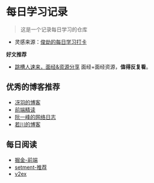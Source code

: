 # 每日学习记录

> 这是一个记录每日学习的仓库

- 灵感来源：[俊劫的每日学习打卡](https://alexwjj.github.io/)

**好文推荐**

- [跳槽人速来，面经&资源分享](https://juejin.cn/post/6942988170208215076#heading-16) 面经+面经资源，**值得反复看**。

## 优秀的博客推荐

- [冴羽的博客](https://github.com/mqyqingfeng/Blog)
- [前端精读](https://github.com/ascoders/weekly)
- [阮一峰的网络日志](http://www.ruanyifeng.com/blog/weekly/)
- [若川的博客](https://lxchuan12.gitee.io/)

## 每日阅读

- [掘金-前端](https://juejin.cn/frontend)
- [setment-推荐](https://segmentfault.com/blogs)
- [v2ex](https://v2ex.com/?tab=jobs)

